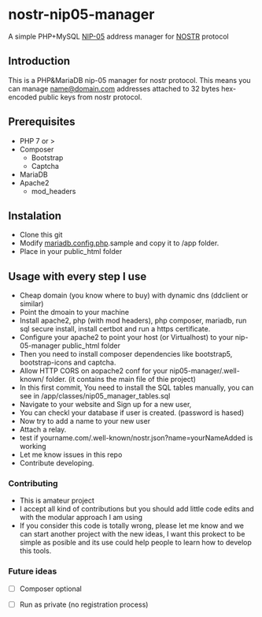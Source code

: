 # nostr-nip05-manager
A simple PHP+MySQL [NIP-05](https://nips.be/5/) address manager for [NOSTR](https://github.com/nostr-protocol/nostr) protocol

## Introduction
This is a PHP&MariaDB nip-05 manager for nostr protocol. This means you can manage name@domain.com addresses attached to 32 bytes hex-encoded public keys from nostr protocol.

## Prerequisites
- PHP 7 or >
- Composer
    - Bootstrap
    - Captcha
- MariaDB
- Apache2
    -  mod_headers

## Instalation 
- Clone this git
- Modify [mariadb.config.php](app/mariadb.class.php).sample and copy it to /app folder.
- Place in your public_html folder


## Usage with every step I use
- Cheap domain (you know where to buy) with dynamic dns (ddclient or similar)
- Point the dmoain to your machine
- Install apache2, php (with mod headers), php composer, mariadb, run sql secure install, install certbot and run a https certificate.
- Configure your apache2 to point your host (or Virtualhost) to your nip-05-manager public_html folder
- Then you need to install composer dependencies like bootstrap5, bootstrap-icons and captcha.
- Allow HTTP CORS on aopache2 conf for your nip05-manager/.well-known/ folder. (it contains the main file of thie project)
- In this first commit, You need to install the SQL tables manually, you can see in /app/classes/nip05_manager_tables.sql
- Navigate to your website and Sign up for a new user, 
- You can checkl your database if user is created. (password is hased)
- Now try to add a name to your new user
- Attach a relay.
- test if yourname.com/.well-known/nostr.json?name=yourNameAdded is working
- Let me know issues in this repo
- Contribute developing.

### Contributing
- This is amateur project
- I accept all kind of contributions but you should add little code edits and with the modular approach I am using
- If you consider this code is totally wrong, please let me know and we can start another project with the new ideas, I want this prokect to be simple as posible and its use could help people to learn how to develop this tools.

### Future ideas

- [ ] Composer optional
- [ ] Run as private (no registration process)

